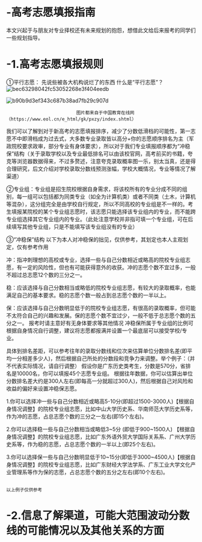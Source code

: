# -高考志愿填报指南
  本文兴起于与朋友对专业择校还有未来规划的抱怨，想借此文给后来报考的同学们一些规划指导。

# -1.高考志愿填报规则
①平行志愿：
先说些被各大机构说烂了的东西
什么是“平行志愿”？
![bec63298042fc53052268e3f404eedb](https://user-images.githubusercontent.com/124346548/226624808-ddfb3865-473e-4b33-897e-450499e3663d.png)

![b90b9d3ef343c687b38ad7fb29c907d](https://user-images.githubusercontent.com/124346548/226626371-87677e84-3aa5-4c60-bf92-41b14e27404f.png)

                              图片都来自于中国教育在线网（https://www.eol.cn/e_html/gk/pxzy/index.shtml）
我们可以了解到对于新高考的志愿填报排序，减少了分数低滑档的可能性，第一志愿不中即滑档成为过去式，大多数专业录取皆以高分+你的志愿顺序排名为主（军政院校要求政审，部分专业有身体要求），所以对于我们专业填报顺序都为“冲稳保”结构（关于录取学校以及专业最低排名可以由该校官网，高考前买的书籍，夸克等浏览器数据得来，不过多赘述，注意夸克录取概率图一乐，别太当真，还是得合理研究，后文介绍对学校录取分数线预测涨幅，学校大概情况，专业等情况了解渠道）

②专业组：专业组是招生院校根据自身需求，将该校所有的专业分成不同的组别，每一组可以包括都为同类专业（如全为计算机类）或者不同类（土木，计算机等混杂），这分组完全是由学校自行规定，所以不同高校的专业组是不一样的。考生填报某院校的某个专业组志愿时，该志愿只能选择该专业组内的专业，而不能跨专业组选择其它专业组内的专业。（此处注意学校并非指可填一个专业组，可在后续填写其他专业组，只是不能填写该专业组没有的专业）

③“冲稳保”结构
以下为本人对冲稳保的拙见，仅供参考，其划定也本人主观划定，仅有参考作用

冲：指冲刺理想的高校或专业，选择一些与自己分数相近或略高的院校专业组志愿，有一定的风险性，但也有可能获得意外的收获。冲的志愿个数不宜过多，一般不超过总志愿12个数的三分之一。

稳：应该选择与自己分数相当或略低的院校专业组志愿，有较大的录取概率，也能满足自己的基本要求。稳的志愿个数一般占到总志愿个数的一半以上。

保：应该选择与自己分数明显低于的院校专业组志愿，有很高的录取概率，但可能不太符合自己的兴趣和发展。保的志愿个数不宜过少，一般不低于总志愿个数的五分之一。
                                                           报考时请主意好有无身体要求等其他情况
冲稳保所属于专业组的比例可根据自身情况自行调整，建议将志愿都报满并设置一个最底层可以接受学校/专业。

具体到排名差距，可以参考往年的录取分数线和位次来估算单位分数排名差(即平均一分相差多少人)，然后根据自己所处的分数段和竞争力来调整。举个例子：（并不代表实际情况，请自行调整）
假设你是广东历史类考生，分数是570分，省排名是10000名，你可以填报45个志愿专业组。
根据往年数据，你可以估算出单位分数排名差大约是300人左右(即每高一分就超过300人)，然后根据自己对风险和收益的偏好来设置冲稳保志愿。

1.你可以选择冲一些与自己分数相近或略高5-10分(即超过1500-3000人)【根据自身情况调整】的院校专业组志愿，比如中山大学历史系、华南师范大学历史系等，作为冲的志愿，占总志愿个数的三分之一左右(即15个左右)。

2.你可以选择稳一些与自己分数相当或略低3~5分 (即低于900~1500人) 【根据自身情况调整】的院校专业组志愿，比如广东外语外贸大学国际关系系、广州大学历史系等，作为稳的志愿，占总志愿个数的一半以上(即25个左右)。

3.你可以选择保一些与自己分数明显低于10~15分(即低于3000~4500人)【根据自身情况调整】的院校专业组志愿，比如广东财经大学法学系、广东工业大学文化产业管理系等作为保的志愿，占总志愿个数的五分之左右(即10个左右)。

                                                                              以上例子仅供参考
                                                                              
# -2.信息了解渠道，可能大范围波动分数线的可能情况以及其他关系的方面
